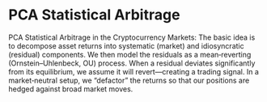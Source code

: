 # PCA Statistical Arbitrage
PCA Statistical Arbitrage in the Cryptocurrency Markets: The basic idea is to decompose asset returns into systematic (market) and idiosyncratic (residual) components. We then model the residuals as a mean‑reverting (Ornstein–Uhlenbeck, OU) process. When a residual deviates significantly from its equilibrium, we assume it will revert—creating a trading signal. In a market‑neutral setup, we “defactor” the returns so that our positions are hedged against broad market moves.
